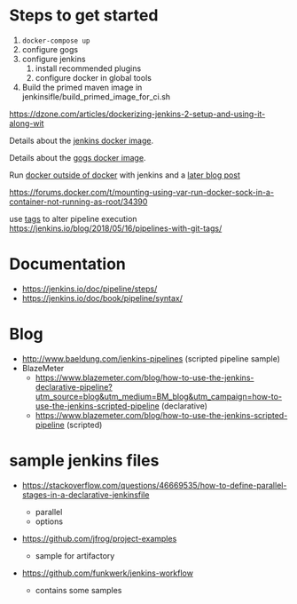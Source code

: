 # Steps to get started
1. `docker-compose up`
1. configure gogs
1. configure jenkins
   1. install recommended plugins
   1. configure docker in global tools
1. Build the primed maven image in jenkinsifle/build_primed_image_for_ci.sh

https://dzone.com/articles/dockerizing-jenkins-2-setup-and-using-it-along-wit

Details about the [jenkins docker image](https://github.com/jenkinsci/docker/blob/master/README.md).

Details about the [gogs docker image](https://github.com/gogs/gogs/tree/master/docker).


Run [docker outside of docker](https://container-solutions.com/running-docker-in-jenkins-in-docker/) with jenkins and a [later blog post](https://getintodevops.com/blog/the-simple-way-to-run-docker-in-docker-for-ci)

https://forums.docker.com/t/mounting-using-var-run-docker-sock-in-a-container-not-running-as-root/34390

use [tags](https://jenkins.io/blog/2018/05/16/pipelines-with-git-tags/) to alter pipeline execution https://jenkins.io/blog/2018/05/16/pipelines-with-git-tags/

# Documentation

* https://jenkins.io/doc/pipeline/steps/
* https://jenkins.io/doc/book/pipeline/syntax/

# Blog
* http://www.baeldung.com/jenkins-pipelines (scripted pipeline sample)
* BlazeMeter
  * https://www.blazemeter.com/blog/how-to-use-the-jenkins-declarative-pipeline?utm_source=blog&utm_medium=BM_blog&utm_campaign=how-to-use-the-jenkins-scripted-pipeline (declarative)
  * https://www.blazemeter.com/blog/how-to-use-the-jenkins-scripted-pipeline (scripted)

# sample jenkins files
* https://stackoverflow.com/questions/46669535/how-to-define-parallel-stages-in-a-declarative-jenkinsfile
  * parallel
  * options
  
* https://github.com/jfrog/project-examples
  * sample for artifactory
  
* https://github.com/funkwerk/jenkins-workflow
  * contains some samples
